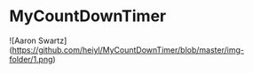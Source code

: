 # MyCountDownTimer


![Aaron Swartz]
(https://github.com/heiyl/MyCountDownTimer/blob/master/img-folder/1.png)